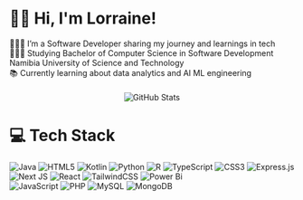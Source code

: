 <!--
### Hi, I'm Lorraine!


👩🏾‍💻 I’m a Software Developer sharing my journey and learnings in tech
<br/>

👩🏾‍🎓 Studying towards a Bachelor of Computer Science in Software Development degree at Namibia University of Science and Technology.
<br/>

📚 Currently learning about data analytics and AI ML engineering
<br/>

[![!Lorraine's GitHub stats](https://github-readme-stats.vercel.app/api?username=lorraine-mwoyounotsva&count_private=true&show_icons=true&theme=radical&hide_rank=false)](https://github.com/anuraghazra/github-readme-stats) 
-->
# 👋🏾 Hi, I'm Lorraine!
👩🏾‍💻 I’m a Software Developer sharing my journey and learnings in tech<br/>
👩🏾‍🎓 Studying Bachelor of Computer Science in Software Development Namibia University of Science and Technology<br/>
📚 Currently learning about data analytics and AI ML engineering<br/>

<div align="center" style="margin: 20px;">

  ![GitHub Stats](https://github-readme-stats.vercel.app/api?username=lorraine-mwoyounotsva&theme=radical&hide_border=false&include_all_commits=true&count_private=true)

</div>

# 💻 Tech Stack
![Java](https://img.shields.io/badge/java-%23ED8B00.svg?style=for-the-badge&logo=openjdk&logoColor=white) 
![HTML5](https://img.shields.io/badge/html5-%23E34F26.svg?style=for-the-badge&logo=html5&logoColor=white) 
![Kotlin](https://img.shields.io/badge/kotlin-%237F52FF.svg?style=for-the-badge&logo=kotlin&logoColor=white) 
![Python](https://img.shields.io/badge/python-3670A0?style=for-the-badge&logo=python&logoColor=ffdd54) 
![R](https://img.shields.io/badge/r-%23276DC3.svg?style=for-the-badge&logo=r&logoColor=white) 
![TypeScript](https://img.shields.io/badge/typescript-%23007ACC.svg?style=for-the-badge&logo=typescript&logoColor=white) 
![CSS3](https://img.shields.io/badge/css3-%231572B6.svg?style=for-the-badge&logo=css3&logoColor=white) 
![Express.js](https://img.shields.io/badge/express.js-%23404d59.svg?style=for-the-badge&logo=express&logoColor=%2361DAFB) 
![Next JS](https://img.shields.io/badge/Next-black?style=for-the-badge&logo=next.js&logoColor=white) 
![React](https://img.shields.io/badge/react-%2320232a.svg?style=for-the-badge&logo=react&logoColor=%2361DAFB) 
![TailwindCSS](https://img.shields.io/badge/tailwindcss-%2338B2AC.svg?style=for-the-badge&logo=tailwind-css&logoColor=white) 
![Power Bi](https://img.shields.io/badge/power_bi-F2C811?style=for-the-badge&logo=powerbi&logoColor=black)  
![JavaScript](https://img.shields.io/badge/javascript-%23323330.svg?style=for-the-badge&logo=javascript&logoColor=%23F7DF1E) 
![PHP](https://img.shields.io/badge/php-%23777BB4.svg?style=for-the-badge&logo=php&logoColor=white) 
![MySQL](https://img.shields.io/badge/mysql-4479A1.svg?style=for-the-badge&logo=mysql&logoColor=white) 
![MongoDB](https://img.shields.io/badge/MongoDB-%234ea94b.svg?style=for-the-badge&logo=mongodb&logoColor=white) 

<!-- 
## 🏆 GitHub Trophies
![](https://github-profile-trophy.vercel.app/?username=lorraine-mwoyounotsva&theme=radical&no-frame=false&no-bg=false&margin-w=4) 
-->

<!-- 
## 🌐 Socials
[![Instagram](https://img.shields.io/badge/Instagram-%23E4405F.svg?logo=Instagram&logoColor=white)](https://instagram.com/lorrainemwoy.tech) [![LinkedIn](https://img.shields.io/badge/LinkedIn-%230077B5.svg?logo=linkedin&logoColor=white)](https://linkedin.com/in/lorraine-mwoyounotsva) [![Pinterest](https://img.shields.io/badge/Pinterest-%23E60023.svg?logo=Pinterest&logoColor=white)](https://pinterest.com/lorrainemwoy.tech) [![TikTok](https://img.shields.io/badge/TikTok-%23000000.svg?logo=TikTok&logoColor=white)](https://tiktok.com/@lorrainemwoy.tech) [![YouTube](https://img.shields.io/badge/YouTube-%23FF0000.svg?logo=YouTube&logoColor=white)](https://youtube.com/@lorrainemwoytech) 

  ## 💰 You can help me by Donating
  [![BuyMeACoffee](https://img.shields.io/badge/Buy%20Me%20a%20Coffee-ffdd00?style=for-the-badge&logo=buy-me-a-coffee&logoColor=black)](https://buymeacoffee.com/lorrainemwoytech) 
  -->

  
<!-- Proudly created with GPRM ( https://gprm.itsvg.in ) -->
